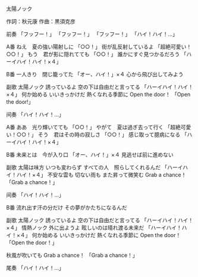 太陽ノック

作詞：秋元康
作曲：黒須克彦

前奏
「フッフー！」
「フッフー！」
「フッフー！」	
「ハイ！ハイ！…」 

A番
ねえ　夏の強い陽射しに 「○○！」 
街が乱反射しているよ 「超絶可愛い！○○！」 
もう　君が影に隠れてても 「○○！」 
誰かにすぐ見つかるだろう 「ハーイハイ！ハイ！×４」 

B番
一人きり　閉じ籠ってた 「オー、ハイ！」×４
心から飛び出してみよう 

副歌
太陽ノック
誘っているよ
空の下は自由だと言ってる 「ハーイハイ！ハイ！×４」
何か始める
いいきっかけだ
熱くなれる季節に
Open the door！ 「Open the door!」

间奏
「ハイ！ハイ！…」 

A番
ああ　光り輝いてても  「○○！」
やがて　夏は過ぎ去って行く 「超絶可愛い！○○！」 
そう　君はその時の寂しさ 「○○！」 
感じ取って臆病になる 「ハーイハイ！ハイ！×４」 

B番
未来とは　今が入り口 「オー、ハイ！」×４
見逃せば前に進めない

副歌
太陽は味方
いつも変わらず
すべての人　照らしてくれるんだ 「ハーイハイ！ハイ！×４」 
不安な雲も
切ない雨も
また昇って微笑む
Grab a chance！ 「Grab a chance！」

间奏
「ハイ！ハイ！…」 

B番
流れ出す汗の分だけ
その夢がかたちになるんだ

副歌
太陽ノック
誘っているよ
空の下は自由だと言ってる 「ハーイハイ！ハイ！×４」 
情熱ノック
外に出ようよ
眩しいのは晴れ渡る未来だ 「ハーイハイ！ハイ！×４」 
何か始める
いいきっかけだ
熱くなれる季節に
Open the door！ 「Open the door！」

秋風が吹いても
Grab a chance！ 「Grab a chance！」

尾奏
「ハイ！ハイ！…」 